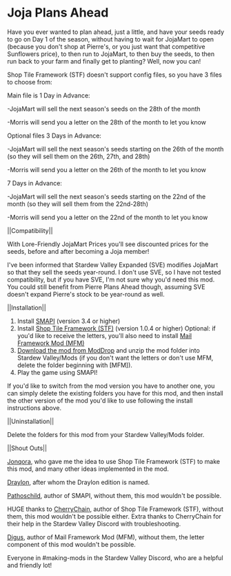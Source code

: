 # Joja Plans Ahead
Have you ever wanted to plan ahead, just a little, and have your seeds ready to go on Day 1 of the season, without having to wait for JojaMart to open (because you don't shop at Pierre's, or you just want that competitive Sunflowers price), to then run to JojaMart, to then buy the seeds, to then run back to your farm and finally get to planting? Well, now you can!

Shop Tile Framework (STF) doesn't support config files, so you have 3 files to choose from:

Main file is 1 Day in Advance:

-JojaMart will sell the next season's seeds on the 28th of the month

-Morris will send you a letter on the 28th of the month to let you know

Optional files
3 Days in Advance:

-JojaMart will sell the next season's seeds starting on the 26th of the month (so they will sell them on the 26th, 27th, and 28th)

-Morris will send you a letter on the 26th of the month to let you know

7 Days in Advance:

-JojaMart will sell the next season's seeds starting on the 22nd of the month (so they will sell them from the 22nd-28th)

-Morris will send you a letter on the 22nd of the month to let you know


||Compatibility||

With Lore-Friendly JojaMart Prices you'll see discounted prices for the seeds, before and after becoming a Joja member!

I've been informed that Stardew Valley Expanded (SVE) modifies JojaMart so that they sell the seeds year-round. I don't use SVE, so I have not tested compatibility, but if you have SVE, I'm not sure why you'd need this mod. You could still benefit from Pierre Plans Ahead though, assuming SVE doesn't expand Pierre's stock to be year-round as well.


||Installation||

1. Install <a href="https://smapi.io/">SMAPI</a> (version 3.4 or higher)
2. Install  <a href="https://www.nexusmods.com/stardewvalley/mods/5005">Shop Tile Framework (STF)</a> (version 1.0.4 or higher)
Optional: if you'd like to receive the letters, you'll also need to install <a href="https://www.nexusmods.com/stardewvalley/mods/1536">Mail Framework Mod (MFM)</a>
3. <a href="https://www.moddrop.com/stardew-valley/mods/1036583-joja-plans-ahead">Download the mod from ModDrop</a> and unzip the mod folder into Stardew Valley/Mods (if you don't want the letters or don't use MFM, delete the folder beginning with [MFM]).
4. Play the game using SMAPI!

If you'd like to switch from the mod version you have to another one, you can simply delete the existing folders you have for this mod, and then install the other version of the mod you'd like to use following the install instructions above.


||Uninstallation||

Delete the folders for this mod from your Stardew Valley/Mods folder.


||Shout Outs||

<a href="https://www.nexusmods.com/stardewvalley/users/88107803?tab=user+files">Jonqora</a>, who gave me the idea to use Shop Tile Framework (STF) to make this mod, and many other ideas implemented in the mod.

<a href="https://www.nexusmods.com/stardewvalley/users/8049772?tab=user+files">Draylon</a>, after whom the Draylon edition is named.

<a href="https://www.nexusmods.com/stardewvalley/users/1552317?tab=user+files">Pathoschild</a>, author of SMAPI, without them, this mod wouldn't be possible.

HUGE thanks to <a href="https://www.nexusmods.com/stardewvalley/users/3590100?tab=user+files">CherryChain</a>, author of Shop Tile Framework (STF), without them, this mod wouldn't be possible either. Extra thanks to CherryChain for their help in the Stardew Valley Discord with troubleshooting. 

<a href="https://www.nexusmods.com/stardewvalley/users/2186381?tab=user+files">Digus</a>, author of Mail Framework Mod (MFM), without them, the letter component of this mod wouldn't be possible.

Everyone in #making-mods in the Stardew Valley Discord, who are a helpful and friendly lot!
